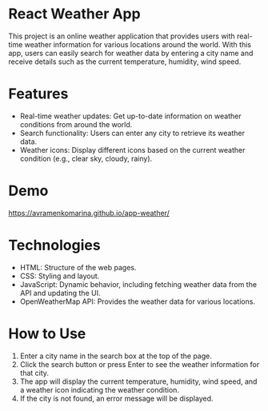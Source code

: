 # React Weather App

This project is an online weather application that provides users with real-time weather information for various locations around the world. With this app, users can easily search for weather data by entering a city name and receive details such as the current temperature, humidity, wind speed.

# Features

- Real-time weather updates: Get up-to-date information on weather conditions from around the world.
- Search functionality: Users can enter any city to retrieve its weather data.
- Weather icons: Display different icons based on the current weather condition (e.g., clear sky, cloudy, rainy).

# Demo

https://avramenkomarina.github.io/app-weather/

# Technologies

- HTML: Structure of the web pages.
- CSS: Styling and layout.
- JavaScript: Dynamic behavior, including fetching weather data from the API and updating the UI.
- OpenWeatherMap API: Provides the weather data for various locations.

# How to Use

1. Enter a city name in the search box at the top of the page.
2. Click the search button or press Enter to see the weather information for that city.
3. The app will display the current temperature, humidity, wind speed, and a weather icon indicating the weather condition.
4. If the city is not found, an error message will be displayed.
